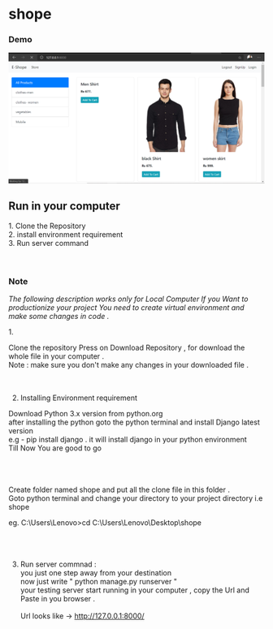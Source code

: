 # shope
### Demo 
<img src='https://github.com/Nirajsah17/shope/blob/main/Allproduct.png'>


<h2>Run in your computer</h2>
1. Clone the Repository<br>
2. install environment requirement<br>
3. Run server command <br><br><br>
<h3> Note </h3>
<p><i> The following description works only for Local Computer
If you Want to productionize your project You need to create virtual environment and make some changes in code .</i></p>

1.<p> Clone the repository 
Press on Download Repository , for download the whole file in your computer .<br>
Note : make sure you don't make any changes in your downloaded file .<br><br><br></p>


2. <p>Installing Environment requirement<br>
Download Python 3.x version from python.org<br>
after installing the python goto the python terminal and install Django latest version <br>
e.g -  pip install django . it will install django in your python environment <br>
Till Now You are good to go <br><br><br><br>

Create folder named shope and put all the clone file in this folder .<br>
Goto python terminal and change your directory to your project directory i.e shope <br>

eg. C:\Users\Lenovo>cd C:\Users\Lenovo\Desktop\shope<br><br><br><br></p>




3. Run server commnad :<br>
you just one step away from your destination <br>
now just write  " python manage.py runserver "<br>
 your testing server start running in your computer , copy the Url and Paste in you browser  .<br><br>
 Url looks like ->  http://127.0.0.1:8000/
